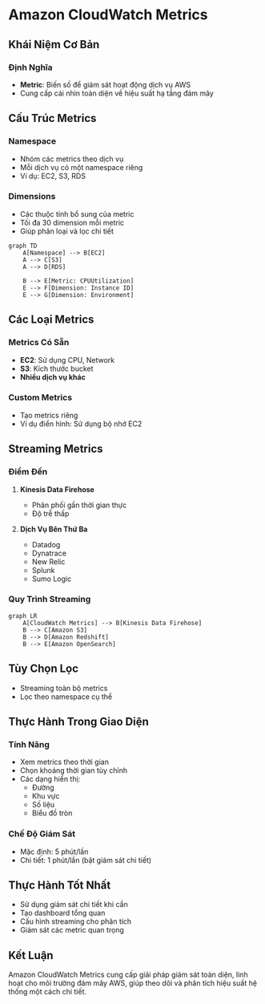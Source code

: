# Amazon CloudWatch Metrics

## Khái Niệm Cơ Bản

### Định Nghĩa
- **Metric**: Biến số để giám sát hoạt động dịch vụ AWS
- Cung cấp cái nhìn toàn diện về hiệu suất hạ tầng đám mây

## Cấu Trúc Metrics

### Namespace
- Nhóm các metrics theo dịch vụ
- Mỗi dịch vụ có một namespace riêng
- Ví dụ: EC2, S3, RDS

### Dimensions
- Các thuộc tính bổ sung của metric
- Tối đa 30 dimension mỗi metric
- Giúp phân loại và lọc chi tiết

```mermaid
graph TD
    A[Namespace] --> B[EC2]
    A --> C[S3]
    A --> D[RDS]
    
    B --> E[Metric: CPUUtilization]
    E --> F[Dimension: Instance ID]
    E --> G[Dimension: Environment]
```

## Các Loại Metrics

### Metrics Có Sẵn
- **EC2**: Sử dụng CPU, Network
- **S3**: Kích thước bucket
- **Nhiều dịch vụ khác**

### Custom Metrics
- Tạo metrics riêng
- Ví dụ điển hình: Sử dụng bộ nhớ EC2

## Streaming Metrics

### Điểm Đến
1. **Kinesis Data Firehose**
   - Phân phối gần thời gian thực
   - Độ trễ thấp

2. **Dịch Vụ Bên Thứ Ba**
   - Datadog
   - Dynatrace
   - New Relic
   - Splunk
   - Sumo Logic

### Quy Trình Streaming
```mermaid
graph LR
    A[CloudWatch Metrics] --> B[Kinesis Data Firehose]
    B --> C[Amazon S3]
    B --> D[Amazon Redshift]
    B --> E[Amazon OpenSearch]
```

## Tùy Chọn Lọc
- Streaming toàn bộ metrics
- Lọc theo namespace cụ thể

## Thực Hành Trong Giao Diện

### Tính Năng
- Xem metrics theo thời gian
- Chọn khoảng thời gian tùy chỉnh
- Các dạng hiển thị:
  - Đường
  - Khu vực
  - Số liệu
  - Biểu đồ tròn

### Chế Độ Giám Sát
- Mặc định: 5 phút/lần
- Chi tiết: 1 phút/lần (bật giám sát chi tiết)

## Thực Hành Tốt Nhất

- Sử dụng giám sát chi tiết khi cần
- Tạo dashboard tổng quan
- Cấu hình streaming cho phân tích
- Giám sát các metric quan trọng

## Kết Luận

Amazon CloudWatch Metrics cung cấp giải pháp giám sát toàn diện, linh hoạt cho môi trường đám mây AWS, giúp theo dõi và phân tích hiệu suất hệ thống một cách chi tiết.